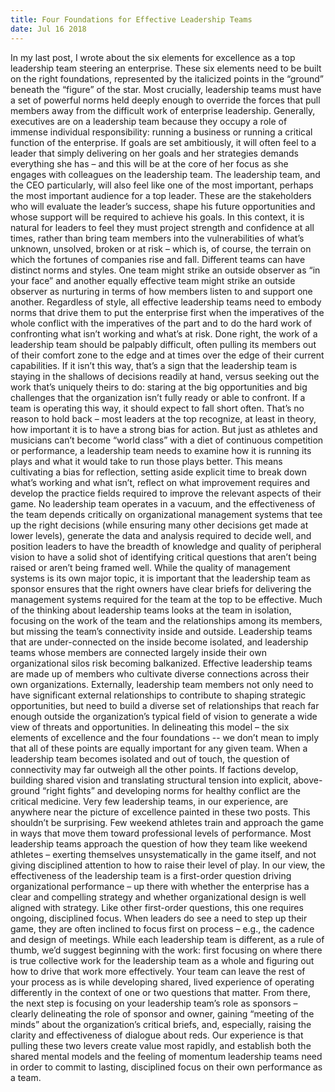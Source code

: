```yaml
---
title: Four Foundations for Effective Leadership Teams
date: Jul 16 2018
---
```


In my last post, I wrote about the six elements for excellence as a top leadership team steering an enterprise. These six elements need to be built on the right foundations, represented by the italicized points in the “ground” beneath the “figure” of the star. Most crucially, leadership teams must have a set of powerful norms held deeply enough to override the forces that pull members away from the difficult work of enterprise leadership. Generally, executives are on a leadership team because they occupy a role of immense individual responsibility: running a business or running a critical function of the enterprise. If goals are set ambitiously, it will often feel to a leader that simply delivering on her goals and her strategies demands everything she has – and this will be at the core of her focus as she engages with colleagues on the leadership team. The leadership team, and the CEO particularly, will also feel like one of the most important, perhaps the most important audience for a top leader. These are the stakeholders who will evaluate the leader’s success, shape his future opportunities and whose support will be required to achieve his goals. In this context, it is natural for leaders to feel they must project strength and confidence at all times, rather than bring team members into the vulnerabilities of what’s unknown, unsolved, broken or at risk – which is, of course, the terrain on which the fortunes of companies rise and fall. Different teams can have distinct norms and styles. One team might strike an outside observer as “in your face” and another equally effective team might strike an outside observer as nurturing in terms of how members listen to and support one another. Regardless of style, all effective leadership teams need to embody norms that drive them to put the enterprise first when the imperatives of the whole conflict with the imperatives of the part and to do the hard work of confronting what isn’t working and what’s at risk. Done right, the work of a leadership team should be palpably difficult, often pulling its members out of their comfort zone to the edge and at times over the edge of their current capabilities. If it isn’t this way, that’s a sign that the leadership team is staying in the shallows of decisions readily at hand, versus seeking out the work that’s uniquely theirs to do: staring at the big opportunities and big challenges that the organization isn’t fully ready or able to confront. If a team is operating this way, it should expect to fall short often. That’s no reason to hold back – most leaders at the top recognize, at least in theory, how important it is to have a strong bias for action. But just as athletes and musicians can’t become “world class” with a diet of continuous competition or performance, a leadership team needs to examine how it is running its plays and what it would take to run those plays better. This means cultivating a bias for reflection, setting aside explicit time to break down what’s working and what isn’t, reflect on what improvement requires and develop the practice fields required to improve the relevant aspects of their game. No leadership team operates in a vacuum, and the effectiveness of the team depends critically on organizational management systems that tee up the right decisions (while ensuring many other decisions get made at lower levels), generate the data and analysis required to decide well, and position leaders to have the breadth of knowledge and quality of peripheral vision to have a solid shot of identifying critical questions that aren’t being raised or aren’t being framed well. While the quality of management systems is its own major topic, it is important that the leadership team as sponsor ensures that the right owners have clear briefs for delivering the management systems required for the team at the top to be effective. Much of the thinking about leadership teams looks at the team in isolation, focusing on the work of the team and the relationships among its members, but missing the team’s connectivity inside and outside. Leadership teams that are under-connected on the inside become isolated, and leadership teams whose members are connected largely inside their own organizational silos risk becoming balkanized. Effective leadership teams are made up of members who cultivate diverse connections across their own organizations. Externally, leadership team members not only need to have significant external relationships to contribute to shaping strategic opportunities, but need to build a diverse set of relationships that reach far enough outside the organization’s typical field of vision to generate a wide view of threats and opportunities. In delineating this model – the six elements of excellence and the four foundations -- we don’t mean to imply that all of these points are equally important for any given team. When a leadership team becomes isolated and out of touch, the question of connectivity may far outweigh all the other points. If factions develop, building shared vision and translating structural tension into explicit, above-ground “right fights” and developing norms for healthy conflict are the critical medicine. Very few leadership teams, in our experience, are anywhere near the picture of excellence painted in these two posts. This shouldn’t be surprising. Few weekend athletes train and approach the game in ways that move them toward professional levels of performance. Most leadership teams approach the question of how they team like weekend athletes – exerting themselves unsystematically in the game itself, and not giving disciplined attention to how to raise their level of play. In our view, the effectiveness of the leadership team is a first-order question driving organizational performance – up there with whether the enterprise has a clear and compelling strategy and whether organizational design is well aligned with strategy. Like other first-order questions, this one requires ongoing, disciplined focus. When leaders do see a need to step up their game, they are often inclined to focus first on process – e.g., the cadence and design of meetings. While each leadership team is different, as a rule of thumb, we’d suggest beginning with the work: first focusing on where there is true collective work for the leadership team as a whole and figuring out how to drive that work more effectively. Your team can leave the rest of your process as is while developing shared, lived experience of operating differently in the context of one or two questions that matter. From there, the next step is focusing on your leadership team’s role as sponsors – clearly delineating the role of sponsor and owner, gaining “meeting of the minds” about the organization’s critical briefs, and, especially, raising the clarity and effectiveness of dialogue about reds. Our experience is that pulling these two levers create value most rapidly, and establish both the shared mental models and the feeling of momentum leadership teams need in order to commit to lasting, disciplined focus on their own performance as a team.
